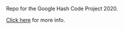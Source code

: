 Repo for the Google Hash Code Project 2020.

[Click here](https://codingcompetitionpus.withgoogle.com/hashcode) for more info.
